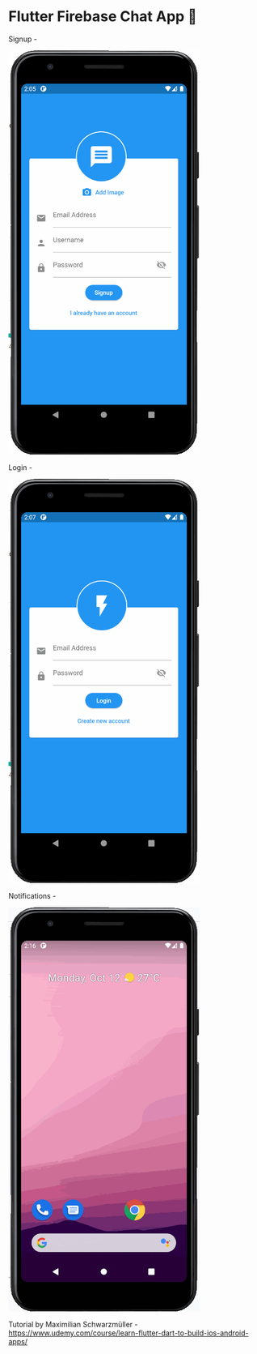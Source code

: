 # Flutter Firebase Chat App 💬


Signup -

![Finished App](https://github.com/Edenik/Flutter_Firebase_Chat_App/blob/main/media/Flutter%20Firebase%20Chat%20App%20-%20Signup.gif)


Login - 

![Finished App](https://github.com/Edenik/Flutter_Firebase_Chat_App/blob/main/media/Flutter%20Firebase%20Chat%20App%20-%20Login.gif)


Notifications - 

![Finished App](https://github.com/Edenik/Flutter_Firebase_Chat_App/blob/main/media/Flutter%20Firebase%20Chat%20App%20-%20Notifications.gif)

Tutorial by Maximilian Schwarzmüller - 
https://www.udemy.com/course/learn-flutter-dart-to-build-ios-android-apps/